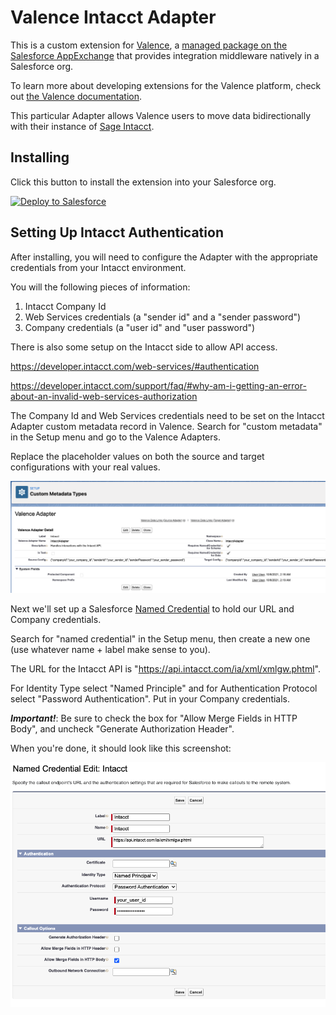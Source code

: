 # Valence Intacct Adapter

This is a custom extension for <a href="https://valence.app">Valence</a>, a <a href="https://appexchange.salesforce.com/appxListingDetail?listingId=a0N3A00000EORP4UAP">managed package on the Salesforce AppExchange</a> that provides integration middleware natively in a Salesforce org.

To learn more about developing extensions for the Valence platform, check out <a href="https://docs.valence.app">the Valence documentation</a>.

This particular Adapter allows Valence users to move data bidirectionally with their instance of [Sage Intacct](https://www.sageintacct.com/).


## Installing

Click this button to install the extension into your Salesforce org.

<a href="https://githubsfdeploy.herokuapp.com?owner=valence-adapters&repo=intacct-adapter&ref=main">
  <img alt="Deploy to Salesforce"
       src="https://raw.githubusercontent.com/afawcett/githubsfdeploy/master/deploy.png">
</a>

## Setting Up Intacct Authentication

After installing, you will need to configure the Adapter with the appropriate credentials from your Intacct environment.

You will the following pieces of information:
1. Intacct Company Id
2. Web Services credentials (a "sender id" and a "sender password")
3. Company credentials (a "user id" and "user password")

There is also some setup on the Intacct side to allow API access.

https://developer.intacct.com/web-services/#authentication

https://developer.intacct.com/support/faq/#why-am-i-getting-an-error-about-an-invalid-web-services-authorization

The Company Id and Web Services credentials need to be set on the Intacct Adapter custom metadata record in Valence. Search for "custom metadata" in the Setup menu and go to the Valence Adapters.

Replace the placeholder values on both the source and target configurations with your real values.

![Screenshot of the Adapter configuration screen](/images/adapter_configuration.png)

Next we'll set up a Salesforce [Named Credential](https://help.salesforce.com/s/articleView?id=sf.named_credentials_about.htm&type=5) to hold our URL and Company credentials.

Search for "named credential" in the Setup menu, then create a new one (use whatever name + label make sense to you).

The URL for the Intacct API is "https://api.intacct.com/ia/xml/xmlgw.phtml".

For Identity Type select "Named Principle" and for Authentication Protocol select "Password Authentication". Put in your Company credentials.

***Important!***: Be sure to check the box for "Allow Merge Fields in HTTP Body", and uncheck "Generate Authorization Header".

When you're done, it should look like this screenshot:

![Screenshot of the Named Credential configuration screen](/images/named_credential_configuration.png)